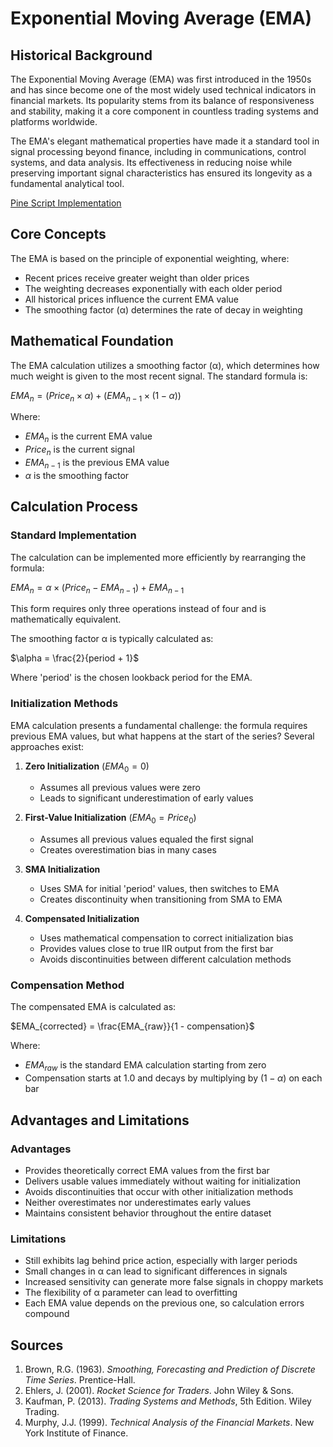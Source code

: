 # Exponential Moving Average (EMA)

## Historical Background

The Exponential Moving Average (EMA) was first introduced in the 1950s and has since become one of the most widely used technical indicators in financial markets. Its popularity stems from its balance of responsiveness and stability, making it a core component in countless trading systems and platforms worldwide.

The EMA's elegant mathematical properties have made it a standard tool in signal processing beyond finance, including in communications, control systems, and data analysis. Its effectiveness in reducing noise while preserving important signal characteristics has ensured its longevity as a fundamental analytical tool.

[Pine Script Implementation](https://github.com/mihakralj/pinescript/blob/main/indicators/trends_IIR/ema.pine)

## Core Concepts

The EMA is based on the principle of exponential weighting, where:

- Recent prices receive greater weight than older prices
- The weighting decreases exponentially with each older period
- All historical prices influence the current EMA value
- The smoothing factor (α) determines the rate of decay in weighting

## Mathematical Foundation

The EMA calculation utilizes a smoothing factor (α), which determines how much weight is given to the most recent signal. The standard formula is:

$EMA_{n} = (Price_{n} \times \alpha) + (EMA_{n-1} \times (1 - \alpha))$

Where:
- $EMA_{n}$ is the current EMA value
- $Price_{n}$ is the current signal
- $EMA_{n-1}$ is the previous EMA value
- $\alpha$ is the smoothing factor

## Calculation Process

### Standard Implementation

The calculation can be implemented more efficiently by rearranging the formula:

$EMA_{n} = \alpha \times (Price_{n} - EMA_{n-1}) + EMA_{n-1}$

This form requires only three operations instead of four and is mathematically equivalent.

The smoothing factor α is typically calculated as:

$\alpha = \frac{2}{period + 1}$

Where 'period' is the chosen lookback period for the EMA.

### Initialization Methods

EMA calculation presents a fundamental challenge: the formula requires previous EMA values, but what happens at the start of the series? Several approaches exist:

1. **Zero Initialization** ($EMA_{0} = 0$)
   - Assumes all previous values were zero
   - Leads to significant underestimation of early values

2. **First-Value Initialization** ($EMA_{0} = Price_{0}$)
   - Assumes all previous values equaled the first signal
   - Creates overestimation bias in many cases

3. **SMA Initialization**
   - Uses SMA for initial 'period' values, then switches to EMA
   - Creates discontinuity when transitioning from SMA to EMA

4. **Compensated Initialization**
   - Uses mathematical compensation to correct initialization bias
   - Provides values close to true IIR output from the first bar
   - Avoids discontinuities between different calculation methods

### Compensation Method

The compensated EMA is calculated as:

$EMA_{corrected} = \frac{EMA_{raw}}{1 - compensation}$

Where:
- $EMA_{raw}$ is the standard EMA calculation starting from zero
- Compensation starts at 1.0 and decays by multiplying by $(1-\alpha)$ on each bar

## Advantages and Limitations

### Advantages
- Provides theoretically correct EMA values from the first bar
- Delivers usable values immediately without waiting for initialization
- Avoids discontinuities that occur with other initialization methods
- Neither overestimates nor underestimates early values
- Maintains consistent behavior throughout the entire dataset

### Limitations
- Still exhibits lag behind price action, especially with larger periods
- Small changes in α can lead to significant differences in signals
- Increased sensitivity can generate more false signals in choppy markets
- The flexibility of α parameter can lead to overfitting
- Each EMA value depends on the previous one, so calculation errors compound

## Sources

1. Brown, R.G. (1963). *Smoothing, Forecasting and Prediction of Discrete Time Series*. Prentice-Hall.
2. Ehlers, J. (2001). *Rocket Science for Traders*. John Wiley & Sons.
3. Kaufman, P. (2013). *Trading Systems and Methods*, 5th Edition. Wiley Trading.
4. Murphy, J.J. (1999). *Technical Analysis of the Financial Markets*. New York Institute of Finance.
